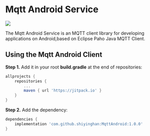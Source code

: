 # Mqtt Android Service

[![](https://jitpack.io/v/shiyinghan/MqttAndroid.svg)](https://jitpack.io/#shiyinghan/MqttAndroid)

The Mqtt Android Service is an MQTT client library for developing applications on Android,based on Eclipse Paho Java MQTT Client.

## Using the Mqtt Android Client

**Step 1.** Add it in your root **build.gradle** at the end of repositories:

```groovy
allprojects {
    repositories {
        ...
        maven { url 'https://jitpack.io' }
    }
}
```

**Step 2.** Add the dependency:

```groovy
dependencies {
    implementation 'com.github.shiyinghan:MqttAndroid:1.0.0'
}
```

